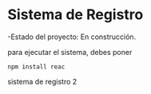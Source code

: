 <h1>Sistema de Registro </h1>

-Estado del proyecto: En construcción.

para ejecutar el sistema, debes poner 

```npm install reac```

sistema de registro 2
